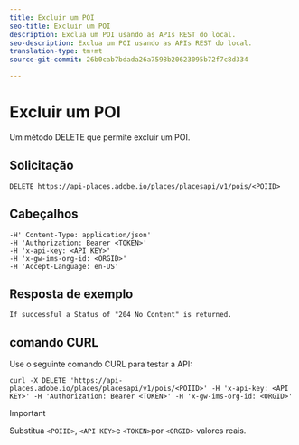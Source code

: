 ```yaml
---
title: Excluir um POI
seo-title: Excluir um POI
description: Exclua um POI usando as APIs REST do local.
seo-description: Exclua um POI usando as APIs REST do local.
translation-type: tm+mt
source-git-commit: 26b0cab7bdada26a7598b20623095b72f7c8d334

---
```



# Excluir um POI

Um método DELETE que permite excluir um POI.

## Solicitação

```text
DELETE https://api-places.adobe.io/places/placesapi/v1/pois/<POIID>
```

## Cabeçalhos

```text
-H' Content-Type: application/json'  
-H 'Authorization: Bearer <TOKEN>'  
-H 'x-api-key: <API KEY>'  
-H 'x-gw-ims-org-id: <ORGID>'  
-H 'Accept-Language: en-US'
```

## Resposta de exemplo

```text
If successful a Status of "204 No Content" is returned.
```

## comando CURL

Use o seguinte comando CURL para testar a API:

```text
curl -X DELETE 'https://api-places.adobe.io/places/placesapi/v1/pois/<POIID>' -H 'x-api-key: <API KEY>' -H 'Authorization: Bearer <TOKEN>' -H 'x-gw-ims-org-id: <ORGID>'
```

>[!IMPORTANT]
>
>Substitua `<POIID>`, `<API KEY>`e `<TOKEN>`por `<ORGID>` valores reais.

